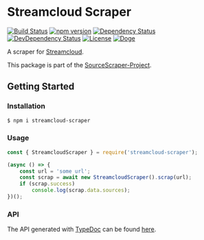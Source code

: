 # Streamcloud Scraper

[![Build Status](https://travis-ci.org/OpenByteDev/SourceScraper.svg?branch=master)](https://travis-ci.org/OpenByteDev/SourceScraper)
[![npm version](https://badge.fury.io/js/streamcloud-scraper.svg)](https://www.npmjs.com/package/streamcloud-scraper)
[![Dependency Status](https://david-dm.org/OpenByteDev/SourceScraper/status.svg?path=packages%2Fstreamcloud-scraper)](https://david-dm.org/OpenByteDev/SourceScraper?path=packages%2Fstreamcloud-scraper)
[![DevDependency Status](https://david-dm.org/OpenByteDev/SourceScraper/dev-status.svg?path=packages%2Fstreamcloud-scraper)](https://david-dm.org/OpenByteDev/SourceScraper?path=packages%2Fstreamcloud-scraper&type=dev)
[![License](https://img.shields.io/github/license/mashape/apistatus.svg)](https://opensource.org/licenses/MIT)
[![Doge](https://img.shields.io/badge/doge-wow-yellow.svg)]()

A scraper for [Streamcloud](https://streamcloud.eu/).

This package is part of the [SourceScraper-Project](https://github.com/OpenByteDev/SourceScraper).


## Getting Started
### Installation
```bash
$ npm i streamcloud-scraper
```


### Usage

```js
const { StreamcloudScraper } = require('streamcloud-scraper');

(async () => {
    const url = 'some url';
    const scrap = await new StreamcloudScraper().scrap(url);
    if (scrap.success)
        console.log(scrap.data.sources);
})();
```


### API
The API generated with [TypeDoc](http://typedoc.org/) can be found [here](https://openbytedev.github.io/SourceScraper/packages/streamcloud-scraper/docs/).
